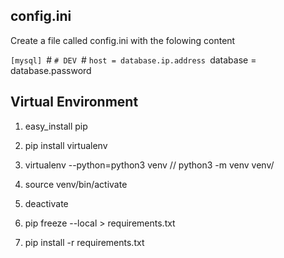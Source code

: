 ## config.ini
Create a file called config.ini with the folowing content

`[mysql]
`#
`# DEV
`#
`host = database.ip.address
`database = database.password


## Virtual Environment

1. easy_install pip
2. pip install virtualenv

3. virtualenv --python=python3 venv // python3 -m venv venv/
4. source venv/bin/activate
5. deactivate

6. pip freeze --local > requirements.txt
7. pip install -r requirements.txt
